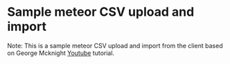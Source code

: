 # Sample meteor CSV upload and import 
Note: This is a sample meteor CSV upload and import from the client based on George Mcknight <a href="https://youtu.be/arutBQUi1bc" target="_blank">Youtube</a> tutorial.
